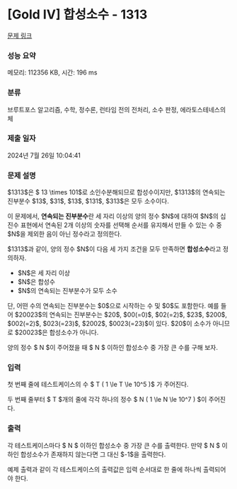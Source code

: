 # [Gold IV] 합성소수 - 1313 

[문제 링크](https://www.acmicpc.net/problem/1313) 

### 성능 요약

메모리: 112356 KB, 시간: 196 ms

### 분류

브루트포스 알고리즘, 수학, 정수론, 런타임 전의 전처리, 소수 판정, 에라토스테네스의 체

### 제출 일자

2024년 7월 26일 10:04:41

### 문제 설명

<p>$1313$은 $ 13 \times 101$로 소인수분해되므로 합성수이지만, $1313$의 연속되는 진부분수 $13$, $31$, $13$, $131$, $313$은 모두 소수이다.</p>

<p>이 문제에서, <strong>연속되는 진부분수</strong>란 세 자리 이상의 양의 정수 $N$에 대하여 $N$의 십진수 표현에서 연속된 2개 이상의 숫자를 선택해 순서를 유지해서 만들 수 있는 수 중 $N$을 제외한 음이 아닌 정수라고 정의한다.</p>

<p>$1313$과 같이, 양의 정수 $N$이 다음 세 가지 조건을 모두 만족하면 <strong>합성소수</strong>라고 정의하자.</p>

<ul>
	<li>$N$은 세 자리 이상</li>
	<li>$N$은 합성수</li>
	<li>$N$의 연속되는 진부분수가 모두 소수</li>
</ul>

<p>단, 어떤 수의 연속되는 진부분수는 $0$으로 시작하는 수 및 $0$도 포함한다. 예를 들어 $20023$의 연속되는 진부분수는 $20$, $00(=0)$, $02(=2)$, $23$, $200$, $002(=2)$, $023(=23)$, $2002$, $0023(=23)$이 있다. $20$이 소수가 아니므로 $20023$은 합성소수가 아니다.</p>

<p>양의 정수 $ N $이 주어졌을 때 $ N $ 이하인 합성소수 중 가장 큰 수를 구해 보자.</p>

### 입력 

 <p>첫 번째 줄에 테스트케이스의 수 $ T ( 1 \le T \le 10^5 )$ 가 주어진다.</p>

<p>두 번째 줄부터 $ T $개의 줄에 각각 하나의 정수 $ N ( 1 \le N \le 10^7 ) $이 주어진다.</p>

### 출력 

 <p>각 테스트케이스마다 $ N $ 이하인 합성소수 중 가장 큰 수를 출력한다. 만약 $ N $ 이하인 합성소수가 존재하지 않는다면 그 대신 $-1$을 출력한다.</p>

<p>예제 출력과 같이 각 테스트케이스의 출력값은 입력 순서대로 한 줄에 하나씩 출력되어야 한다.</p>

